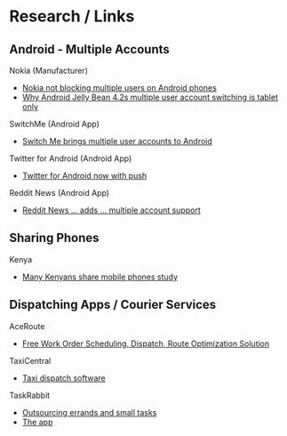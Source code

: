 # Research / Links

## Android - Multiple Accounts

Nokia (Manufacturer)  
* [Nokia not blocking multiple users on Android phones](http://news.cnet.com/8301-1035_3-57543535-94/nokia-not-blocking-multiple-users-on-android-phones/)  
* [Why Android Jelly Bean 4.2s multiple user account switching is tablet only](http://techcrunch.com/2012/10/29/why-android-jelly-bean-4-2s-multiple-user-account-switching-is-tablet-only-hint-nokia-patented-it-for-phones/)

SwitchMe (Android App)  
* [Switch Me brings multiple user accounts to Android](http://www.redmondpie.com/switchme-brings-multiple-user-accounts-to-android-download-now/)

Twitter for Android (Android App)
* [Twitter for Android now with push](http://blog.twitter.com/2011/07/twitter-for-android-now-with-push.html)

Reddit News (Android App)
* [Reddit News ... adds ... multiple account support](http://www.androidpolice.com/2013/01/25/reddit-news-updated-to-version-6-adds-sliding-user-interface-and-multiple-account-support/)

## Sharing Phones

Kenya  
* [Many Kenyans share mobile phones study](http://www.scidev.net/en/new-technologies/icts/news/many-kenyans-share-mobile-phones-study-finds.html)

## Dispatching Apps / Courier Services

AceRoute
* [Free Work Order Scheduling, Dispatch, Route Optimization Solution](https://www.google.com/enterprise/marketplace/viewListing?productListingId=6688+7202516748784065387&pli=1)

TaxiCentral
* [Taxi dispatch software](http://www.taxicentral.com/)

TaskRabbit
* [Outsourcing errands and small tasks](http://techcrunch.com/2012/06/21/taskrabbit-on-demand-deliver-now-service/)
* [The app](https://www.taskrabbit.com/)
